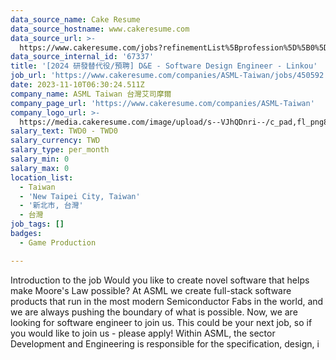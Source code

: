 ```yaml
---
data_source_name: Cake Resume
data_source_hostname: www.cakeresume.com
data_source_url: >-
  https://www.cakeresume.com/jobs?refinementList%5Bprofession%5D%5B0%5D=game-production&range%5Bsalary_range%5D%5Bmin%5D=100000
data_source_internal_id: '67337'
title: '[2024 研發替代役/預聘] D&E - Software Design Engineer - Linkou'
job_url: 'https://www.cakeresume.com/companies/ASML-Taiwan/jobs/450592'
date: 2023-11-10T06:30:24.511Z
company_name: ASML Taiwan 台灣艾司摩爾
company_page_url: 'https://www.cakeresume.com/companies/ASML-Taiwan'
company_logo_url: >-
  https://media.cakeresume.com/image/upload/s--VJhQDnri--/c_pad,fl_png8,h_200,w_200/v1613642808/klmpec0whnzxertxsbqp.png
salary_text: TWD0 - TWD0
salary_currency: TWD
salary_type: per_month
salary_min: 0
salary_max: 0
location_list:
  - Taiwan
  - 'New Taipei City, Taiwan'
  - '新北市, 台灣'
  - 台灣
job_tags: []
badges:
  - Game Production

---
```


Introduction to the job Would you like to create novel software that helps make Moore's Law possible? At ASML we create full-stack software products that run in the most modern Semiconductor Fabs in the world, and we are always pushing the boundary of what is possible. Now, we are looking for software engineer to join us. This could be your next job, so if you would like to join us - please apply! Within ASML, the sector Development and Engineering is responsible for the specification, design, i